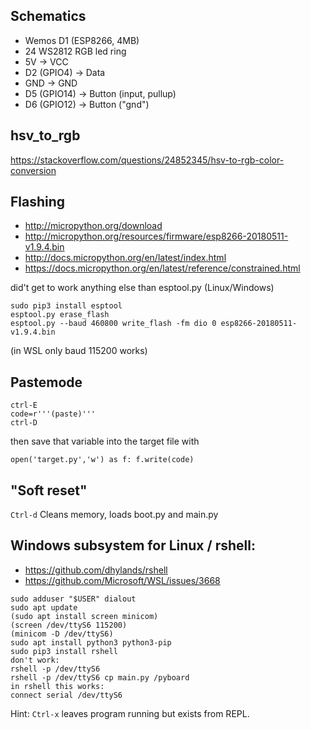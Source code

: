 ## Schematics
- Wemos D1 (ESP8266, 4MB)
- 24 WS2812 RGB led ring
- 5V -> VCC
- D2 (GPIO4) -> Data
- GND -> GND
- D5 (GPIO14) -> Button (input, pullup)
- D6 (GPIO12) -> Button ("gnd")

## hsv_to_rgb
https://stackoverflow.com/questions/24852345/hsv-to-rgb-color-conversion

## Flashing
- http://micropython.org/download
- http://micropython.org/resources/firmware/esp8266-20180511-v1.9.4.bin
- http://docs.micropython.org/en/latest/index.html
- https://docs.micropython.org/en/latest/reference/constrained.html

did't get to work anything else than esptool.py (Linux/Windows)
```
sudo pip3 install esptool
esptool.py erase_flash
esptool.py --baud 460800 write_flash -fm dio 0 esp8266-20180511-v1.9.4.bin
```
(in WSL only baud 115200 works)

## Pastemode
```
ctrl-E
code=r'''(paste)'''
ctrl-D
```
then save that variable into the target file with 
```
open('target.py','w') as f: f.write(code)
```

## "Soft reset"
`Ctrl-d`
Cleans memory, loads boot.py and main.py

## Windows subsystem for Linux / rshell:
- https://github.com/dhylands/rshell
- https://github.com/Microsoft/WSL/issues/3668
```
sudo adduser "$USER" dialout
sudo apt update
(sudo apt install screen minicom)
(screen /dev/ttyS6 115200)
(minicom -D /dev/ttyS6)
sudo apt install python3 python3-pip
sudo pip3 install rshell
don't work:
rshell -p /dev/ttyS6
rshell -p /dev/ttyS6 cp main.py /pyboard
in rshell this works:
connect serial /dev/ttyS6
```
Hint: `Ctrl-x` leaves program running but exists from REPL.
